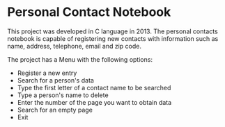 # Personal Contact Notebook

This project was developed in C language in 2013. The personal contacts notebook is capable of registering new contacts with information such as name, address, telephone, email and zip code.

The project has a Menu with the following options:

- Register a new entry
- Search for a person's data
- Type the first letter of a contact name to be searched
- Type a person's name to delete
- Enter the number of the page you want to obtain data
- Search for an empty page
- Exit
